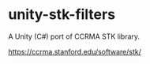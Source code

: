 unity-stk-filters
=================

A Unity (C#) port of CCRMA STK library.

https://ccrma.stanford.edu/software/stk/
